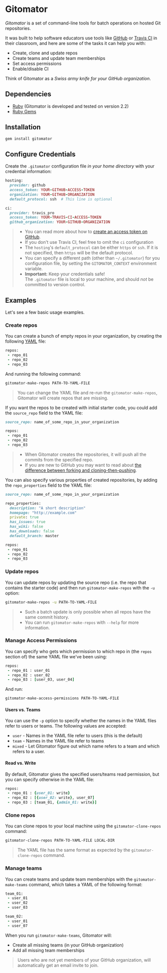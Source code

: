 # Gitomator

_Gitomator_ is a set of command-line tools for batch operations on hosted Git repositories.      

It was built to help software educators use tools like [GitHub](https://github.com) or [Travis CI](http://travis-ci.com) in their classroom, and here are some of the tasks it can help you with:

 * Create, clone and update repos
 * Create teams and update team memberships
 * Set access permissions
 * Enable/disable CI


Think of Gitomator as a _Swiss army knife for your GitHub organization_.

## Dependencies

 * [Ruby](https://www.ruby-lang.org/en/downloads/) (Gitomator is developed and tested on version 2.2)
 * [Ruby Gems](https://rubygems.org/pages/download)


## Installation

```sh
gem install gitomator
```


## Configure Credentials

Create the `.gitomator` configuration file *in your home directory* with your credential information:

```ruby
hosting:
  provider: github
  access_token: YOUR-GITHUB-ACCESS-TOKEN
  organization: YOUR-GITHUB-ORGANIZATION
  default_protocol: ssh  # This line is optional

ci:
  provider: travis_pro
  access_token: YOUR-TRAVIS-CI-ACCESS-TOKEN
  github_organization: YOUR-GITHUB-ORGANIZATION
```

 >  * You can read more about how to [create an access token on GitHub](https://github.com/blog/1509-personal-api-tokens).
 >  * If you don't use Travis CI, feel free to omit the `ci` configuration
 >  * The `hosting`'s `default_protocol` can be either `https` or `ssh`.
      If it is not specified, then `https` will be the default protocol.
 >  * You can specify a different path (other than `~/.gitomator`) for you configuration file, by setting the `GITOMATOR_CONTEXT` environment variable.
 >  * **Important:** Keep your credentials safe!      
      The `.gitomator` file is local to your machine, and should *not* be committed to version control.

## Examples

Let's see a few basic usage examples.

### Create repos

You can create a bunch of empty repos in your organization, by creating the following [YAML](https://en.wikipedia.org/wiki/YAML) file:

```ruby
repos:
 - repo_01
 - repo_02
 - repo_03
```

And running the following command:

```sh
gitomator-make-repos PATH-TO-YAML-FILE
```

 > You can change the YAML file and re-run the `gitomator-make-repos`, Gitomator will create repos that are missing.


If you want the repos to be created with initial starter code, you could add the `source_repo` field to the YAML file:

```ruby
source_repo: name_of_some_repo_in_your_organization

repos:
 - repo_01
 - repo_02
 - repo_03
```

 > * When Gitomator creates the repositories, it will push all the commits from the specified repo.
 > * If you are new to GitHub you may want to read about [the difference between forking and cloning-then-pushing](https://education.github.com/guide/repository_setup).


You can also specify various properties of created repositories, by adding the `repo_properties` field to the YAML file:

```ruby
source_repo: name_of_some_repo_in_your_organization

repo_properties:
  description: "A short description"
  homepage: "http://example.com"
  private: true
  has_issues: true
  has_wiki: false
  has_downloads: false
  default_branch: master

repos:
 - repo_01
 - repo_02
 - repo_03
```

### Update repos

You can update repos by updating the source repo (i.e. the repo that contains the starter code) and then run `gitomator-make-repos` with the `-u` option:

```sh
gitomator-make-repos -u PATH-TO-YAML-FILE
```

 > * Such a batch update is only possible when all repos have the same commit history.
 > * You can run `gitomator-make-repos` with `--help` for more information.


### Manage Access Permissions

You can specify who gets which permission to which repo in (the `repos` section
of) the same YAML file we've been using:

```ruby
repos:
 - repo_01 : user_01
 - repo_02 : user_02
 - repo_03 : [user_03, user_04]
```

And run:

```sh
gitomator-make-access-permissions PATH-TO-YAML-FILE
```

#### Users vs. Teams

You can use the `-p` option to specify whether the names in the YAML files refer
to users or teams. The following values are accepted:

 * `user`  - Names in the YAML file refer to users (this is the default)
 * `team`  - Names in the YAML file refer to teams
 * `mixed` - Let Gitomator figure out which name refers to a team and which refers to a user.


#### Read vs. Write

By default, Gitomator gives the specified users/teams read permission,
but you can specify otherwise in the YAML file:

```ruby
repos:
 - repo_01 : {user_01: write}
 - repo_02 : [{user_02: write}, user_07]
 - repo_03 : [team_01, {admin_01: write}]
```


### Clone repos

You can clone repos to your local machine using the `gitomator-clone-repos` command:

```sh
gitomator-clone-repos PATH-TO-YAML-FILE LOCAL-DIR
```

 > The YAML file has the same format as expected by the `gitomator-clone-repos` command.


### Manage teams

You can create teams and update team memberships with the `gitomator-make-teams` command,
which takes a YAML of the following format:

```ruby
team_01:
 - user_01
 - user_02
 - user_03

team_02:
 - user_01
 - user_07
```

When you run `gitomator-make-teams`, Gitomator will:
 * Create all missing teams (in your GitHub organization)
 * Add all missing team memberships

 > Users who are not yet members of your GitHub organization, will automatically
   get an email invite to join.

